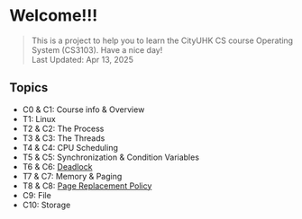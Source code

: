 # Welcome!!!
> This is a project to help you to learn the CityUHK CS course Operating System (CS3103). Have a nice day!<br>
> Last Updated: Apr 13, 2025
## Topics
- C0 & C1: Course info & Overview
- T1: Linux
- T2 & C2: The Process
- T3 & C3: The Threads
- T4 & C4: CPU Scheduling
- T5 & C5: Synchronization & Condition Variables
- T6 & C6: [Deadlock](https://github.com/Cuber-Feng/CityU-CS3103/blob/main/CS3103-T6-Deadlock.md)
- T7 & C7: Memory & Paging
- T8 & C8: [Page Replacement Policy](https://github.com/Cuber-Feng/CityU-CS3103/blob/main/CS3103-T8-Page%20Replacement%20Policy.md)
- C9: File
- C10: Storage
